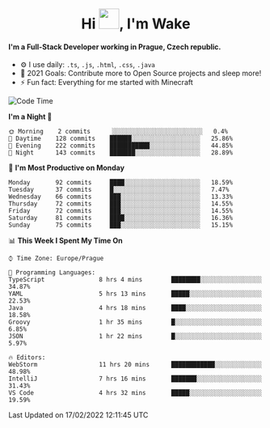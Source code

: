 <h1 align="center">Hi <img src="https://raw.githubusercontent.com/MrWakeCZ/MrWakeCZ/master/Hi.gif" width="40px" />, I'm Wake</h1>

#### I'm a Full-Stack Developer working in Prague, Czech republic.
- ⚙️ I use daily: `.ts`, `.js`, `.html`, `.css`, `.java`
- 🥅 2021 Goals: Contribute more to Open Source projects and sleep more!
- ⚡ Fun fact: Everything for me started with Minecraft

<!--START_SECTION:waka-->
![Code Time](http://img.shields.io/badge/Code%20Time-2%2C164%20hrs%2017%20mins-blue)

**I'm a Night 🦉** 

```text
🌞 Morning    2 commits      ░░░░░░░░░░░░░░░░░░░░░░░░░   0.4% 
🌆 Daytime    128 commits    ██████░░░░░░░░░░░░░░░░░░░   25.86% 
🌃 Evening    222 commits    ███████████░░░░░░░░░░░░░░   44.85% 
🌙 Night      143 commits    ███████░░░░░░░░░░░░░░░░░░   28.89%

```
📅 **I'm Most Productive on Monday** 

```text
Monday       92 commits     ████░░░░░░░░░░░░░░░░░░░░░   18.59% 
Tuesday      37 commits     █░░░░░░░░░░░░░░░░░░░░░░░░   7.47% 
Wednesday    66 commits     ███░░░░░░░░░░░░░░░░░░░░░░   13.33% 
Thursday     72 commits     ███░░░░░░░░░░░░░░░░░░░░░░   14.55% 
Friday       72 commits     ███░░░░░░░░░░░░░░░░░░░░░░   14.55% 
Saturday     81 commits     ████░░░░░░░░░░░░░░░░░░░░░   16.36% 
Sunday       75 commits     ███░░░░░░░░░░░░░░░░░░░░░░   15.15%

```


📊 **This Week I Spent My Time On** 

```text
⌚︎ Time Zone: Europe/Prague

💬 Programming Languages: 
TypeScript               8 hrs 4 mins        ████████░░░░░░░░░░░░░░░░░   34.87% 
YAML                     5 hrs 13 mins       █████░░░░░░░░░░░░░░░░░░░░   22.53% 
Java                     4 hrs 18 mins       ████░░░░░░░░░░░░░░░░░░░░░   18.58% 
Groovy                   1 hr 35 mins        █░░░░░░░░░░░░░░░░░░░░░░░░   6.85% 
JSON                     1 hr 22 mins        █░░░░░░░░░░░░░░░░░░░░░░░░   5.97%

🔥 Editors: 
WebStorm                 11 hrs 20 mins      ████████████░░░░░░░░░░░░░   48.98% 
IntelliJ                 7 hrs 16 mins       ███████░░░░░░░░░░░░░░░░░░   31.43% 
VS Code                  4 hrs 32 mins       █████░░░░░░░░░░░░░░░░░░░░   19.59%

```


 Last Updated on 17/02/2022 12:11:45 UTC
<!--END_SECTION:waka-->
